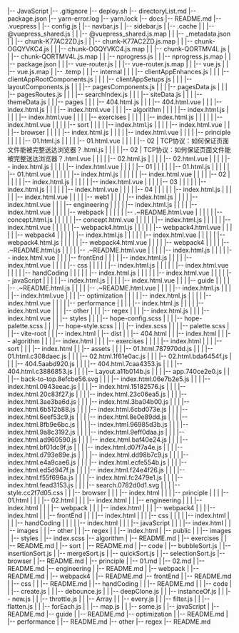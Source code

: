 |-- JavaScript
    |-- .gitignore
    |-- deploy.sh
    |-- directoryList.md
    |-- package.json
    |-- yarn-error.log
    |-- yarn.lock
    |-- docs
        |-- README.md
        |-- .vuepress
        |   |-- config.js
        |   |-- navbar.js
        |   |-- sidebar.js
        |   |-- .cache
        |   |   |-- @vuepress_shared.js
        |   |   |-- @vuepress_shared.js.map
        |   |   |-- _metadata.json
        |   |   |-- chunk-K77AC2ZD.js
        |   |   |-- chunk-K77AC2ZD.js.map
        |   |   |-- chunk-OGQYVKC4.js
        |   |   |-- chunk-OGQYVKC4.js.map
        |   |   |-- chunk-QORTMV4L.js
        |   |   |-- chunk-QORTMV4L.js.map
        |   |   |-- nprogress.js
        |   |   |-- nprogress.js.map
        |   |   |-- package.json
        |   |   |-- vue-router.js
        |   |   |-- vue-router.js.map
        |   |   |-- vue.js
        |   |   |-- vue.js.map
        |   |-- .temp
        |   |   |-- internal
        |   |   |   |-- clientAppEnhances.js
        |   |   |   |-- clientAppRootComponents.js
        |   |   |   |-- clientAppSetups.js
        |   |   |   |-- layoutComponents.js
        |   |   |   |-- pagesComponents.js
        |   |   |   |-- pagesData.js
        |   |   |   |-- pagesRoutes.js
        |   |   |   |-- searchIndex.js
        |   |   |   |-- siteData.js
        |   |   |   |-- themeData.js
        |   |   |-- pages
        |   |   |   |-- 404.html.js
        |   |   |   |-- 404.html.vue
        |   |   |   |-- index.html.js
        |   |   |   |-- index.html.vue
        |   |   |   |-- algorithm
        |   |   |   |   |-- index.html.js
        |   |   |   |   |-- index.html.vue
        |   |   |   |   |-- exercises
        |   |   |   |   |   |-- index.html.js
        |   |   |   |   |   |-- index.html.vue
        |   |   |   |   |-- sort
        |   |   |   |       |-- index.html.js
        |   |   |   |       |-- index.html.vue
        |   |   |   |-- browser
        |   |   |   |   |-- index.html.js
        |   |   |   |   |-- index.html.vue
        |   |   |   |   |-- principle
        |   |   |   |       |-- 01.html.js
        |   |   |   |       |-- 01.html.vue
        |   |   |   |       |-- 02 | TCP协议：如何保证页面文件能被完整送达浏览器？.html.js
        |   |   |   |       |-- 02 | TCP协议：如何保证页面文件能被完整送达浏览器？.html.vue
        |   |   |   |       |-- 02.html.js
        |   |   |   |       |-- 02.html.vue
        |   |   |   |       |-- index.html.js
        |   |   |   |       |-- index.html.vue
        |   |   |   |       |-- 01
        |   |   |   |       |   |-- 01.html.js
        |   |   |   |       |   |-- 01.html.vue
        |   |   |   |       |   |-- index.html.js
        |   |   |   |       |   |-- index.html.vue
        |   |   |   |       |-- 02
        |   |   |   |       |   |-- index.html.js
        |   |   |   |       |   |-- index.html.vue
        |   |   |   |       |-- 03
        |   |   |   |       |   |-- index.html.js
        |   |   |   |       |   |-- index.html.vue
        |   |   |   |       |-- 04
        |   |   |   |       |   |-- index.html.js
        |   |   |   |       |   |-- index.html.vue
        |   |   |   |       |-- web1
        |   |   |   |           |-- index.html.js
        |   |   |   |           |-- index.html.vue
        |   |   |   |-- engineering
        |   |   |   |   |-- index.html.js
        |   |   |   |   |-- index.html.vue
        |   |   |   |   |-- webpack
        |   |   |   |   |   |-- .~README.html.vue
        |   |   |   |   |   |-- concept.html.js
        |   |   |   |   |   |-- concept.html.vue
        |   |   |   |   |   |-- index.html.js
        |   |   |   |   |   |-- index.html.vue
        |   |   |   |   |   |-- webpack4.html.js
        |   |   |   |   |   |-- webpack4.html.vue
        |   |   |   |   |   |-- webpack4
        |   |   |   |   |       |-- index.html.js
        |   |   |   |   |       |-- index.html.vue
        |   |   |   |   |       |-- webpack4.html.js
        |   |   |   |   |       |-- webpack4.html.vue
        |   |   |   |   |-- webpack4
        |   |   |   |       |-- .~README.html.js
        |   |   |   |       |-- .~README.html.vue
        |   |   |   |       |-- index.html.js
        |   |   |   |       |-- index.html.vue
        |   |   |   |-- frontEnd
        |   |   |   |   |-- index.html.js
        |   |   |   |   |-- index.html.vue
        |   |   |   |   |-- css
        |   |   |   |   |   |-- index.html.js
        |   |   |   |   |   |-- index.html.vue
        |   |   |   |   |-- handCoding
        |   |   |   |   |   |-- index.html.js
        |   |   |   |   |   |-- index.html.vue
        |   |   |   |   |-- javaScript
        |   |   |   |       |-- index.html.js
        |   |   |   |       |-- index.html.vue
        |   |   |   |-- guide
        |   |   |   |   |-- .~README.html.js
        |   |   |   |   |-- .~README.html.vue
        |   |   |   |   |-- index.html.js
        |   |   |   |   |-- index.html.vue
        |   |   |   |-- optimization
        |   |   |   |   |-- index.html.js
        |   |   |   |   |-- index.html.vue
        |   |   |   |   |-- performance
        |   |   |   |       |-- index.html.js
        |   |   |   |       |-- index.html.vue
        |   |   |   |-- other
        |   |   |       |-- regex
        |   |   |           |-- index.html.js
        |   |   |           |-- index.html.vue
        |   |   |-- styles
        |   |   |   |-- hope-config.scss
        |   |   |   |-- hope-palette.scss
        |   |   |   |-- hope-style.scss
        |   |   |   |-- index.scss
        |   |   |   |-- palette.scss
        |   |   |-- vite-root
        |   |       |-- index.html
        |   |-- dist
        |   |   |-- 404.html
        |   |   |-- index.html
        |   |   |-- algorithm
        |   |   |   |-- index.html
        |   |   |   |-- exercises
        |   |   |   |   |-- index.html
        |   |   |   |-- sort
        |   |   |       |-- index.html
        |   |   |-- assets
        |   |   |   |-- 01.html.787970dd.js
        |   |   |   |-- 01.html.c308daec.js
        |   |   |   |-- 02.html.1f61e0ac.js
        |   |   |   |-- 02.html.bda6454f.js
        |   |   |   |-- 404.5aabd920.js
        |   |   |   |-- 404.html.7caa4353.js
        |   |   |   |-- 404.html.c3886853.js
        |   |   |   |-- Layout.a11b014b.js
        |   |   |   |-- app.740ce2e0.js
        |   |   |   |-- back-to-top.8efcbe56.svg
        |   |   |   |-- index.html.06e7b2e5.js
        |   |   |   |-- index.html.0943eeac.js
        |   |   |   |-- index.html.15182576.js
        |   |   |   |-- index.html.20c83f27.js
        |   |   |   |-- index.html.23c06ea5.js
        |   |   |   |-- index.html.3ae3ba6d.js
        |   |   |   |-- index.html.3ba04b00.js
        |   |   |   |-- index.html.6b512b88.js
        |   |   |   |-- index.html.6cbd073e.js
        |   |   |   |-- index.html.6eef53c9.js
        |   |   |   |-- index.html.8e0e89dd.js
        |   |   |   |-- index.html.8fb9e6bc.js
        |   |   |   |-- index.html.96985d3b.js
        |   |   |   |-- index.html.9a8c3192.js
        |   |   |   |-- index.html.9eff0daa.js
        |   |   |   |-- index.html.ad960590.js
        |   |   |   |-- index.html.baf40e24.js
        |   |   |   |-- index.html.bf01dc9f.js
        |   |   |   |-- index.html.d07f7a4e.js
        |   |   |   |-- index.html.d793e89e.js
        |   |   |   |-- index.html.dd98b7c9.js
        |   |   |   |-- index.html.e4a9cae6.js
        |   |   |   |-- index.html.ecfe554b.js
        |   |   |   |-- index.html.ed5d947f.js
        |   |   |   |-- index.html.f24e4f26.js
        |   |   |   |-- index.html.f55f696a.js
        |   |   |   |-- index.html.fc2479e1.js
        |   |   |   |-- index.html.fead3153.js
        |   |   |   |-- search.0782d0d1.svg
        |   |   |   |-- style.cc2f7d05.css
        |   |   |-- browser
        |   |   |   |-- index.html
        |   |   |   |-- principle
        |   |   |       |-- 01.html
        |   |   |       |-- 02.html
        |   |   |       |-- index.html
        |   |   |-- engineering
        |   |   |   |-- index.html
        |   |   |   |-- webpack
        |   |   |       |-- index.html
        |   |   |       |-- webpack4
        |   |   |           |-- index.html
        |   |   |-- frontEnd
        |   |   |   |-- index.html
        |   |   |   |-- css
        |   |   |   |   |-- index.html
        |   |   |   |-- handCoding
        |   |   |   |   |-- index.html
        |   |   |   |-- javaScript
        |   |   |       |-- index.html
        |   |   |-- images
        |   |   |-- other
        |   |       |-- regex
        |   |           |-- index.html
        |   |-- public
        |   |   |-- images
        |   |-- styles
        |       |-- index.scss
        |-- algorithm
        |   |-- README.md
        |   |-- exercises
        |   |   |-- README.md
        |   |-- sort
        |       |-- README.md
        |       |-- code
        |           |-- bubbleSort.js
        |           |-- insertionSort.js
        |           |-- mergeSort.js
        |           |-- quickSort.js
        |           |-- selectionSort.js
        |-- browser
        |   |-- README.md
        |   |-- principle
        |       |-- 01.md
        |       |-- 02.md
        |       |-- README.md
        |-- engineering
        |   |-- README.md
        |   |-- webpack
        |       |-- README.md
        |       |-- webpack4
        |           |-- README.md
        |-- frontEnd
        |   |-- README.md
        |   |-- css
        |   |   |-- README.md
        |   |-- handCoding
        |   |   |-- README.md
        |   |   |-- code
        |   |       |-- create.js
        |   |       |-- debounce.js
        |   |       |-- deepClone.js
        |   |       |-- instanceOf.js
        |   |       |-- new.js
        |   |       |-- throttle.js
        |   |       |-- Array
        |   |           |-- every.js
        |   |           |-- filter.js
        |   |           |-- flatten.js
        |   |           |-- forEach.js
        |   |           |-- map.js
        |   |           |-- some.js
        |   |-- javaScript
        |       |-- README.md
        |-- guide
        |   |-- README.md
        |-- optimization
        |   |-- README.md
        |   |-- performance
        |       |-- README.md
        |-- other
            |-- regex
                |-- README.md
